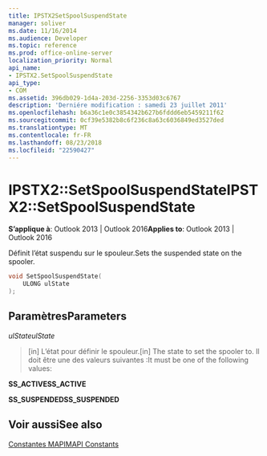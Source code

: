 ```yaml
---
title: IPSTX2SetSpoolSuspendState
manager: soliver
ms.date: 11/16/2014
ms.audience: Developer
ms.topic: reference
ms.prod: office-online-server
localization_priority: Normal
api_name:
- IPSTX2.SetSpoolSuspendState
api_type:
- COM
ms.assetid: 396db029-1d4a-203d-2256-3353d03c6767
description: 'Derniére modification : samedi 23 juillet 2011'
ms.openlocfilehash: b6a36c1e0c3854342b627b6fddd6eb5459211f62
ms.sourcegitcommit: 0cf39e5382b8c6f236c8a63c6036849ed3527ded
ms.translationtype: MT
ms.contentlocale: fr-FR
ms.lasthandoff: 08/23/2018
ms.locfileid: "22590427"
---
```

# <a name="ipstx2setspoolsuspendstate"></a><span data-ttu-id="fd7fc-103">IPSTX2::SetSpoolSuspendState</span><span class="sxs-lookup"><span data-stu-id="fd7fc-103">IPSTX2::SetSpoolSuspendState</span></span>

  
  
<span data-ttu-id="fd7fc-104">**S’applique à**: Outlook 2013 | Outlook 2016</span><span class="sxs-lookup"><span data-stu-id="fd7fc-104">**Applies to**: Outlook 2013 | Outlook 2016</span></span> 
  
<span data-ttu-id="fd7fc-105">Définit l’état suspendu sur le spouleur.</span><span class="sxs-lookup"><span data-stu-id="fd7fc-105">Sets the suspended state on the spooler.</span></span>
  
```cpp
void SetSpoolSuspendState( 
    ULONG ulState 
);
```

## <a name="parameters"></a><span data-ttu-id="fd7fc-106">Paramètres</span><span class="sxs-lookup"><span data-stu-id="fd7fc-106">Parameters</span></span>

 <span data-ttu-id="fd7fc-107">_ulState_</span><span class="sxs-lookup"><span data-stu-id="fd7fc-107">_ulState_</span></span>
  
> <span data-ttu-id="fd7fc-108">[in] L’état pour définir le spouleur.</span><span class="sxs-lookup"><span data-stu-id="fd7fc-108">[in] The state to set the spooler to.</span></span> <span data-ttu-id="fd7fc-109">Il doit être une des valeurs suivantes :</span><span class="sxs-lookup"><span data-stu-id="fd7fc-109">It must be one of the following values:</span></span>
    
 <span data-ttu-id="fd7fc-110">**SS_ACTIVE**</span><span class="sxs-lookup"><span data-stu-id="fd7fc-110">**SS_ACTIVE**</span></span>
  
> 
    
 <span data-ttu-id="fd7fc-111">**SS_SUSPENDED**</span><span class="sxs-lookup"><span data-stu-id="fd7fc-111">**SS_SUSPENDED**</span></span>
  
> 
    
## <a name="see-also"></a><span data-ttu-id="fd7fc-112">Voir aussi</span><span class="sxs-lookup"><span data-stu-id="fd7fc-112">See also</span></span>



[<span data-ttu-id="fd7fc-113">Constantes MAPI</span><span class="sxs-lookup"><span data-stu-id="fd7fc-113">MAPI Constants</span></span>](mapi-constants.md)

